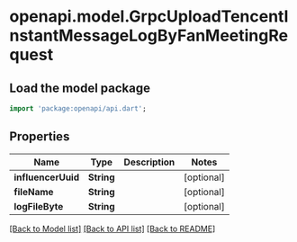 # openapi.model.GrpcUploadTencentInstantMessageLogByFanMeetingRequest

## Load the model package
```dart
import 'package:openapi/api.dart';
```

## Properties
Name | Type | Description | Notes
------------ | ------------- | ------------- | -------------
**influencerUuid** | **String** |  | [optional] 
**fileName** | **String** |  | [optional] 
**logFileByte** | **String** |  | [optional] 

[[Back to Model list]](../README.md#documentation-for-models) [[Back to API list]](../README.md#documentation-for-api-endpoints) [[Back to README]](../README.md)


